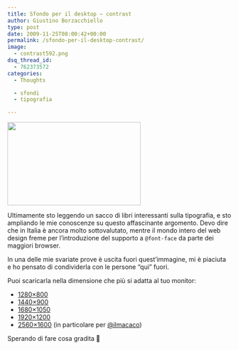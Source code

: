 ```yaml
---
title: Sfondo per il desktop – contrast
author: Giustino Borzacchiello
type: post
date: 2009-11-25T08:00:42+00:00
permalink: /sfondo-per-il-desktop-contrast/
image:
  - contrast592.png
dsq_thread_id:
  - 762373572
categories:
  - Thoughts

  - sfondi
  - tipografia

---
```

[<img class="aligncenter size-medium wp-image-494" title="contrast1280x800" src="https://i1.wp.com/giustino.blog/wp-content/uploads/2009/11/contrast1280x8001-300x187.png?resize=300%2C187" alt="" width="300" height="187" data-recalc-dims="1" />][1]

Ultimamente sto leggendo un sacco di libri interessanti sulla tipografia, e sto ampliando le mie conoscenze su questo affascinante argomento. Devo dire che in Italia è ancora molto sottovalutato, mentre il mondo intero del web design freme per l&#8217;introduzione del supporto a `@font-face` da parte dei maggiori browser.

In una delle mie svariate prove è uscita fuori quest&#8217;immagine, mi è piaciuta e ho pensato di condividerla con le persone &#8220;qui&#8221; fuori.

<!--more-->

Puoi scaricarla nella dimensione che più si adatta al tuo monitor:

  * [1280&#215;800][2]
  * [1440&#215;900][3]
  * [1680&#215;1050][4]
  * [1920&#215;1200][5]
  * [2560&#215;1600][6] (in particolare per [@ilmacaco][7])

Sperando di fare cosa gradita 🙂

 [1]: https://i2.wp.com/giustino.blog/wp-content/uploads/2009/11/contrast1280x8001.png
 [2]: http://jubstuff.netsons.org/works/contrast/contrast1280x800.png
 [3]: http://jubstuff.netsons.org/works/contrast/contrast1440x900.png
 [4]: http://jubstuff.netsons.org/works/contrast/contrast1680x1050.png
 [5]: http://jubstuff.netsons.org/works/contrast/contrast1900x1200.png
 [6]: http://jubstuff.netsons.org/works/contrast/contrast2560x1600.png
 [7]: http://www.ilmacaco.com